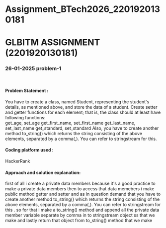 # Assignment_BTech2026_2201920130181
# GLBITM ASSIGNMENT (2201920130181)
<h3>26-01-2025 problem-1</h3> <br>
<h4>Problem Statement :</h4>
You have to create a class, named Student, representing the student's details, as mentioned above, and store the data of a student. Create setter and getter functions for each element; that is, the class should at least have following functions:<br>
get_age, set_age
get_first_name, set_first_name
get_last_name, set_last_name
get_standard, set_standard
Also, you have to create another method to_string() which returns the string consisting of the above elements, separated by a comma(,). You can refer to stringstream for this.
<br>
<h4>Coding platform used : </h4> 
HackerRank
<h4>Approach and solution explanation: </h4>
first of all i create a private data members because it's a good practice to make a private data members then to access that data memebers i make public method getter and setter and as in question demand that you have to create another method to_string() which returns the string consisting of the above elements, separated by a comma(,). You can refer to stringstream for this . so for that i make a to_string() method and append all the private data member variable separate by comma in to stringstream object ss that we make and lastly return that object from to_string() method that we make<br>

